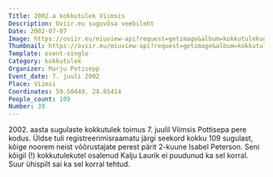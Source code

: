 ```yaml
---
Title: 2002.a kokkutulek Viimsis
Description: Oviir.eu suguvõsa veebileht
Date: 2002-07-07
Image: https://oviir.eu/miuview-api?request=getimage&album=kokkutulekud&item=2002-39.-kokkutulek-7.-juuli-viimsis-perek.-potisepp.jpg&size=1200&mode=longest
Thumbnail: https://oviir.eu/miuview-api?request=getimage&album=kokkutulekud&item=2002-39.-kokkutulek-7.-juuli-viimsis-perek.-potisepp.jpg&size=600&mode=square
Template: event-single
Category: kokkutulek
Organizer: Marju Potisepp
Event_date: 7. juuli 2002
Place: Viimsi
Coordinates: 59.50449, 24.85414
People_count: 109
Number: 39
---
```


2002\. aasta sugulaste kokkutulek toimus 7. juulil Viimsis Pottisepa pere kodus.
Üldse tuli registreerimisraamatu järgi seekord kokku 109 sugulast, kõige noorem neist võõrustajate perest pärit 2-kuune Isabel Peterson.
Seni kõigil (!) kokkutulekutel osalenud Kalju Laurik ei puudunud ka sel korral.
Suur ühispilt sai ka sel korral tehtud.
